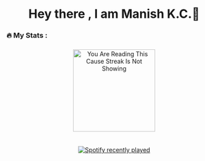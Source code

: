 <h1 align="center">Hey there , I am Manish K.C.👋</h1>


<h3 align="left">🔥   My Stats :</h3>

###

<div align="center">
  <img src="https://streak-stats.demolab.com?user=manishkc030&locale=en&mode=daily&theme=dark&hide_border=false&border_radius=5&border=3" height="192" alt=" You Are Reading This Cause Streak Is Not Showing"  />
</div>
<br>
<br>
<div align="center">
  <a href="https://open.spotify.com/user/ 31q2hjuy4fbmvyiwlh3kg5ggfp6a">
    <img src="https://spotify-recently-played-readme.vercel.app/api?user=%2031q2hjuy4fbmvyiwlh3kg5ggfp6a&count=5" alt="Spotify recently played"  />
  </a>
</div>

###
